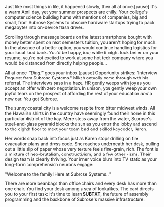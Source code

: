 <AsciiArt src="/img/belltower.png" />

<StoryParagraph>
Just like most things in life, it happened slowly, then all at once.[pause]
It's a warm April day, yet your summer prospects are chilly. Your college's computer science building hums with mentions of companies, big and small, from Subrose Systems to obscure hardware startups trying to pack megabytes into on-device flash drives.

Scrolling through message boards on the latest smartphone bought with money better spent on next semester’s tuition, you aren't hoping for much. In the absence of a better option, you would continue handling logistics for your local food bank. You'd be happy, too; while it might look better on your resume, you're not excited to work at some hot tech company where you would be distanced from directly helping people...
</StoryParagraph>

All at once, *"Ding!"* goes your inbox.[pause] Opportunity strikes: "Interview Request from Subrose Systems." Mikah actually came through with his referral. The interviews pass in a haze. HR gently weeps with joy as you accept an offer with zero negotiation. In unison, you gently weep your own joyful tears on the prospect of affording the rest of your education *and* a new car. You got Subrose.

<AsciiArt src="/img/subrose.png" brightness="20" contrast="100" edge="0" />

<StoryParagraph>
The sunny coastal city is a welcome respite from bitter midwest winds. All the Hawaiian shirts in the country have seemingly found their home in this particular district of the bay. Mere steps away from the water, Subrose's steel-and-glass pyramid blocks the sun as you enter the lobby and ascend to the eighth floor to meet your team lead and skilled keycoder, Karen.

Her words snap back into focus just as Karen stops drilling on fire evacuation plans and dress code. She reaches underneath her desk, pulling out a little slip of paper whose very texture feels fine-grain, rich. The font is a mixture of neo-brutalism, constructivism, and a few other -isms. Their design team is clearly thriving. Your inner voice blurs into TV static as your long-form comprehension neurons engage:

"Welcome to the family! Here at Subrose Systems..."
</StoryParagraph>

There are more beanbags than office chairs and every desk has more than one chair. You find your desk among a sea of lookalikes. The card directs you to your first task: it's time to learn **SUBTXT**, the future of assembly programming and the backbone of Subrose's massive infrastructure.